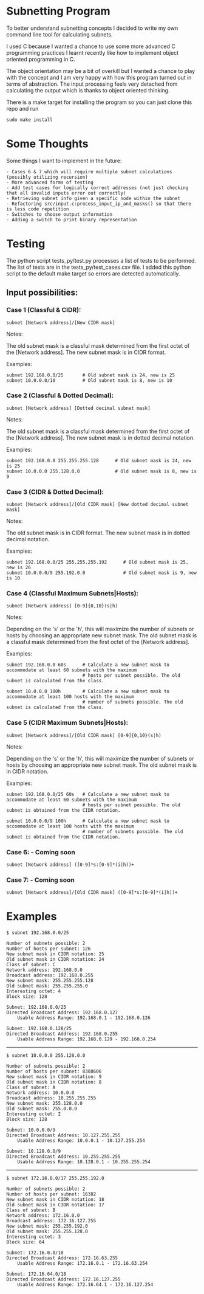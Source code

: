 # Subnetting Program

To better understand subnetting concepts I decided to write my own command line tool for calculating subnets.

I used C because I wanted a chance to use some more advanced C programming practices I learnt recently like how to implement object oriented programming in C.

The object orientation may be a bit of overkill but I wanted a chance to play with the concept and I am very happy with how this program turned out in terms of abstraction. The input processing feels very detached from calculating the output which is thanks to object oriented thinking.

There is a make target for installing the program so you can just clone this repo and run

    sudo make install


# Some Thoughts

Some things I want to implement in the future:

    - Cases 6 & 7 which will require multiple subnet calculations (possibly utilizing recursion)
    - More advanced forms of testing
    - Add test cases for logically correct addresses (not just checking that all invalid inputs error out correctly)
    - Retrieving subnet info given a specific node within the subnet
    - Refactoring src/input.c:process_input_ip_and_masks() so that there is less code repetition
    - Switches to choose output information
    - Adding a switch to print binary representation


# Testing

The python script tests_py/test.py processes a list of tests to be performed. The list of tests are in the tests_py/test_cases.csv file. I added this python script to the default make target so errors are detected automatically.

## Input possibilities:
### Case 1 (Classful & CIDR):

    subnet [Network address]/[New CIDR mask]

Notes:

The old subnet mask is a classful mask determined from the first octet of the [Network address].
The new subnet mask is in CIDR format.

Examples:

    subnet 192.168.0.0/25       # Old subnet mask is 24, new is 25
    subnet 10.0.0.0/10          # Old subnet mask is 8, new is 10

### Case 2 (Classful & Dotted Decimal):

    subnet [Network address] [Dotted decimal subnet mask]

Notes:

The old subnet mask is a classful mask determined from the first octet of the [Network address].
The new subnet mask is in dotted decimal notation.

Examples:

    subnet 192.168.0.0 255.255.255.128      # Old subnet mask is 24, new is 25
    subnet 10.0.0.0 255.128.0.0             # Old subnet mask is 8, new is 9


### Case 3 (CIDR & Dotted Decimal):

    subnet [Network address]/[Old CIDR mask] [New dotted decimal subnet mask]

Notes:

The old subnet mask is in CIDR format. The new subnet mask is in dotted decimal notation.

Examples:

    subnet 192.168.0.0/25 255.255.255.192      # Old subnet mask is 25, new is 26
    subnet 10.0.0.0/9 255.192.0.0              # Old subnet mask is 9, new is 10


### Case 4 (Classful Maximum Subnets|Hosts):

    subnet [Network address] [0-9]{0,10}(s|h)

Notes:

Depending on the 's' or the 'h', this will maximize the number of subnets or hosts by choosing an 
appropriate new subnet mask.  The old subnet mask is a classful mask determined from the first octet 
of the [Network address].
    
Examples:

    subnet 192.168.0.0 60s      # Calculate a new subnet mask to accommodate at least 60 subnets with the maximum 
                                # hosts per subnet possible. The old subnet is calculated from the class.

    subnet 10.0.0.0 100h        # Calculate a new subnet mask to accommodate at least 100 hosts with the maximum 
                                # number of subnets possible. The old subnet is calculated from the class.

### Case 5 (CIDR Maximum Subnets|Hosts):
    
    subnet [Network address]/[Old CIDR mask] [0-9]{0,10}(s|h)

Notes:

Depending on the 's' or the 'h', this will maximize the number of subnets or hosts by choosing an 
appropriate new subnet mask.  The old subnet mask is in CIDR notation.

Examples:

    subnet 192.168.0.0/25 60s   # Calculate a new subnet mask to accommodate at least 60 subnets with the maximum 
                                # hosts per subnet possible. The old subnet is obtained from the CIDR notation.

    subnet 10.0.0.0/9 100h      # Calculate a new subnet mask to accommodate at least 100 hosts with the maximum 
                                # number of subnets possible. The old subnet is obtained from the CIDR notation.

### Case 6: - Coming soon

    subnet [Network address] ([0-9]*s:[0-9]*(i|h))+


### Case 7: - Coming soon

    subnet [Network address]/[Old CIDR mask] ([0-9]*s:[0-9]*(i|h))+

# Examples

    $ subnet 192.168.0.0/25

    Number of subnets possible: 2
    Number of hosts per subnet: 126
    New subnet mask in CIDR notation: 25
    Old subnet mask in CIDR notation: 24
    Class of subnet: C
    Network address: 192.168.0.0
    Broadcast address: 192.168.0.255
    New subnet mask: 255.255.255.128
    Old subnet mask: 255.255.255.0
    Interesting octet: 4
    Block size: 128

    Subnet: 192.168.0.0/25
    Directed Broadcast Address: 192.168.0.127
        Usable Address Range: 192.168.0.1 - 192.168.0.126

    Subnet: 192.168.0.128/25
    Directed Broadcast Address: 192.168.0.255
        Usable Address Range: 192.168.0.129 - 192.168.0.254

---

    $ subnet 10.0.0.0 255.128.0.0

    Number of subnets possible: 2
    Number of hosts per subnet: 8388606
    New subnet mask in CIDR notation: 9
    Old subnet mask in CIDR notation: 8
    Class of subnet: A
    Network address: 10.0.0.0
    Broadcast address: 10.255.255.255
    New subnet mask: 255.128.0.0
    Old subnet mask: 255.0.0.0
    Interesting octet: 2
    Block size: 128

    Subnet: 10.0.0.0/9
    Directed Broadcast Address: 10.127.255.255
        Usable Address Range: 10.0.0.1 - 10.127.255.254

    Subnet: 10.128.0.0/9
    Directed Broadcast Address: 10.255.255.255
        Usable Address Range: 10.128.0.1 - 10.255.255.254

---

    $ subnet 172.16.0.0/17 255.255.192.0

    Number of subnets possible: 2
    Number of hosts per subnet: 16382
    New subnet mask in CIDR notation: 18
    Old subnet mask in CIDR notation: 17
    Class of subnet: B
    Network address: 172.16.0.0
    Broadcast address: 172.16.127.255
    New subnet mask: 255.255.192.0
    Old subnet mask: 255.255.128.0
    Interesting octet: 3
    Block size: 64

    Subnet: 172.16.0.0/18
    Directed Broadcast Address: 172.16.63.255
        Usable Address Range: 172.16.0.1 - 172.16.63.254

    Subnet: 172.16.64.0/18
    Directed Broadcast Address: 172.16.127.255
        Usable Address Range: 172.16.64.1 - 172.16.127.254